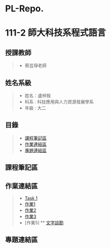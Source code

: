 # PL-Repo.

# 111-2 師大科技系程式語言
## 授課教師
> * 蔡芸琤老師
## 姓名系級
> * 姓名：盧梓銓
> * 科系 : 科技應用與人力資源發展學系
> * 年級 : 大二
## 目錄
> * [課程筆記區](#課程筆記區)
> * [作業連結區](#作業連結區)
> * [專題連結區](#專題連結區)
## 課程筆記區
## 作業連結區
> * [Task 1](https://github.com/JJJJacky/PL-Repo./blob/8ae80a06d1652b84b819899b4d0a3af91fa2c85c/Untitled.ipynb) 
> * [作業1](https://github.com/JJJJacky/PL-Repo./blob/main/%E4%BD%9C%E6%A5%AD1.ipynb)
> * [作業2](https://github.com/JJJJacky/PL-Repo./blob/main/%E4%BD%9C%E6%A5%AD2.ipynb)
> * [作業3](https://github.com/JJJJacky/PL-Repo./blob/main/%E4%BD%9C%E6%A5%AD3/Untitled.ipynb)
> * [作業5]
> ** [文字談勘](https://github.com/JJJJacky/PL-Repo./blob/main/HW5.ipynb)

## 專題連結區
